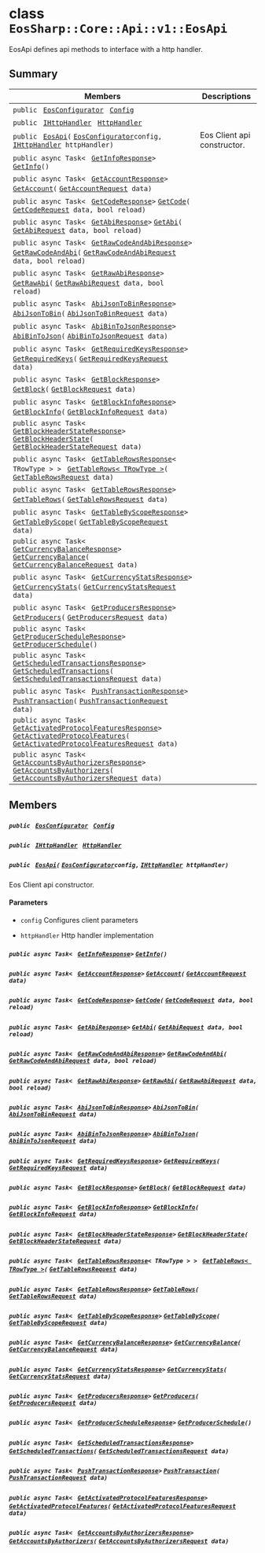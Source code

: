 # class `EosSharp::Core::Api::v1::EosApi` 

EosApi defines api methods to interface with a http handler.

## Summary

 Members                                | Descriptions                                
----------------------------------------|---------------------------------------------
`public ` [`EosConfigurator`](EosSharp--Core--EosConfigurator.md)` ` [`Config`](#class_eos_sharp_1_1_core_1_1_api_1_1v1_1_1_eos_api_1a73d93752ba0913bd0ba08fa38f22e139) | 
`public ` [`IHttpHandler`](EosSharp--Core--Interfaces.md)` ` [`HttpHandler`](#class_eos_sharp_1_1_core_1_1_api_1_1v1_1_1_eos_api_1a0537f3a2de8d9e5c8f63b26097166035) | 
`public ` [`EosApi`](#class_eos_sharp_1_1_core_1_1_api_1_1v1_1_1_eos_api_1a7f5d4f11154b164d0da01b00caa5f0de)`(` [`EosConfigurator`](EosSharp--Core--EosConfigurator.md)` config, ` [`IHttpHandler`](EosSharp--Core--Interfaces.md)` httpHandler)` | Eos Client api constructor.
`public async Task< ` [`GetInfoResponse`](EosSharp--Core--Api--v1--GetInfoResponse.md)` > ` [`GetInfo`](#class_eos_sharp_1_1_core_1_1_api_1_1v1_1_1_eos_api_1af0e21395e7b1c2f61935db977797d35b)`()` | 
`public async Task< ` [`GetAccountResponse`](EosSharp--Core--Api--v1--GetAccountResponse.md)` > ` [`GetAccount`](#class_eos_sharp_1_1_core_1_1_api_1_1v1_1_1_eos_api_1acd3fdcea1a7daabdc1ed6b45f9f97dbc)`(` [`GetAccountRequest`](EosSharp--Core--Api--v1--GetAccountRequest.md)` data)` | 
`public async Task< ` [`GetCodeResponse`](EosSharp--Core--Api--v1--GetCodeResponse.md)` > ` [`GetCode`](#class_eos_sharp_1_1_core_1_1_api_1_1v1_1_1_eos_api_1af74a8aac1fcce920e55fbcbf45710d7c)`(` [`GetCodeRequest`](EosSharp--Core--Api--v1--GetCodeRequest.md)` data, bool reload)` | 
`public async Task< ` [`GetAbiResponse`](EosSharp--Core--Api--v1--GetAbiResponse.md)` > ` [`GetAbi`](#class_eos_sharp_1_1_core_1_1_api_1_1v1_1_1_eos_api_1a3f33976b9bfae847e4beaca65aa9e0af)`(` [`GetAbiRequest`](EosSharp--Core--Api--v1--GetAbiRequest.md)` data, bool reload)` | 
`public async Task< ` [`GetRawCodeAndAbiResponse`](EosSharp--Core--Api--v1--GetRawCodeAndAbiResponse.md)` > ` [`GetRawCodeAndAbi`](#class_eos_sharp_1_1_core_1_1_api_1_1v1_1_1_eos_api_1a5807323e21428631a3cbb6aa339b9804)`(` [`GetRawCodeAndAbiRequest`](EosSharp--Core--Api--v1--GetRawCodeAndAbiRequest.md)` data, bool reload)` | 
`public async Task< ` [`GetRawAbiResponse`](EosSharp--Core--Api--v1--GetRawAbiResponse.md)` > ` [`GetRawAbi`](#class_eos_sharp_1_1_core_1_1_api_1_1v1_1_1_eos_api_1ad4fb20685de828ba81139a45aaa53d33)`(` [`GetRawAbiRequest`](EosSharp--Core--Api--v1--GetRawAbiRequest.md)` data, bool reload)` | 
`public async Task< ` [`AbiJsonToBinResponse`](EosSharp--Core--Api--v1--AbiJsonToBinResponse.md)` > ` [`AbiJsonToBin`](#class_eos_sharp_1_1_core_1_1_api_1_1v1_1_1_eos_api_1ab92d3b1a8603ba482f1f8ea60f7b4688)`(` [`AbiJsonToBinRequest`](EosSharp--Core--Api--v1--AbiJsonToBinRequest.md)` data)` | 
`public async Task< ` [`AbiBinToJsonResponse`](EosSharp--Core--Api--v1--AbiBinToJsonResponse.md)` > ` [`AbiBinToJson`](#class_eos_sharp_1_1_core_1_1_api_1_1v1_1_1_eos_api_1ad4308519bfb2c301cc82e1b212089568)`(` [`AbiBinToJsonRequest`](EosSharp--Core--Api--v1--AbiBinToJsonRequest.md)` data)` | 
`public async Task< ` [`GetRequiredKeysResponse`](EosSharp--Core--Api--v1--GetRequiredKeysResponse.md)` > ` [`GetRequiredKeys`](#class_eos_sharp_1_1_core_1_1_api_1_1v1_1_1_eos_api_1a11dc3338074c0bd2ca5b88fef4565c93)`(` [`GetRequiredKeysRequest`](EosSharp--Core--Api--v1--GetRequiredKeysRequest.md)` data)` | 
`public async Task< ` [`GetBlockResponse`](EosSharp--Core--Api--v1--GetBlockResponse.md)` > ` [`GetBlock`](#class_eos_sharp_1_1_core_1_1_api_1_1v1_1_1_eos_api_1a7eff7bcaac3ac227b0314307aec3778d)`(` [`GetBlockRequest`](EosSharp--Core--Api--v1--GetBlockRequest.md)` data)` | 
`public async Task< ` [`GetBlockInfoResponse`](EosSharp--Core--Api--v1--GetBlockInfoResponse.md)` > ` [`GetBlockInfo`](#class_eos_sharp_1_1_core_1_1_api_1_1v1_1_1_eos_api_1addf198ad0a7ae88ed0f117899448b589)`(` [`GetBlockInfoRequest`](EosSharp--Core--Api--v1--GetBlockInfoRequest.md)` data)` | 
`public async Task< ` [`GetBlockHeaderStateResponse`](EosSharp--Core--Api--v1--GetBlockHeaderStateResponse.md)` > ` [`GetBlockHeaderState`](#class_eos_sharp_1_1_core_1_1_api_1_1v1_1_1_eos_api_1a109ec89808dfbb56819597f203763883)`(` [`GetBlockHeaderStateRequest`](EosSharp--Core--Api--v1--GetBlockHeaderStateRequest.md)` data)` | 
`public async Task< ` [`GetTableRowsResponse`](EosSharp--Core--Api--v1--GetTableRowsResponse.md)`< TRowType > > ` [`GetTableRows< TRowType >`](#class_eos_sharp_1_1_core_1_1_api_1_1v1_1_1_eos_api_1ac3731451ee399d489c2df016144d4a20)`(` [`GetTableRowsRequest`](EosSharp--Core--Api--v1--GetTableRowsRequest.md)` data)` | 
`public async Task< ` [`GetTableRowsResponse`](EosSharp--Core--Api--v1--GetTableRowsResponse.md)` > ` [`GetTableRows`](#class_eos_sharp_1_1_core_1_1_api_1_1v1_1_1_eos_api_1a158d36598f3a45b50c45a63b8bd9dc8f)`(` [`GetTableRowsRequest`](EosSharp--Core--Api--v1--GetTableRowsRequest.md)` data)` | 
`public async Task< ` [`GetTableByScopeResponse`](EosSharp--Core--Api--v1--GetTableByScopeResponse.md)` > ` [`GetTableByScope`](#class_eos_sharp_1_1_core_1_1_api_1_1v1_1_1_eos_api_1ab756a6a61e5aa4db17ea205ce3585544)`(` [`GetTableByScopeRequest`](EosSharp--Core--Api--v1--GetTableByScopeRequest.md)` data)` | 
`public async Task< ` [`GetCurrencyBalanceResponse`](EosSharp--Core--Api--v1--GetCurrencyBalanceResponse.md)` > ` [`GetCurrencyBalance`](#class_eos_sharp_1_1_core_1_1_api_1_1v1_1_1_eos_api_1ab7f2ca7c74ae3e8c8bfeeed85f06c615)`(` [`GetCurrencyBalanceRequest`](EosSharp--Core--Api--v1--GetCurrencyBalanceRequest.md)` data)` | 
`public async Task< ` [`GetCurrencyStatsResponse`](EosSharp--Core--Api--v1--GetCurrencyStatsResponse.md)` > ` [`GetCurrencyStats`](#class_eos_sharp_1_1_core_1_1_api_1_1v1_1_1_eos_api_1acb566d816620cc69afd9675b504419d8)`(` [`GetCurrencyStatsRequest`](EosSharp--Core--Api--v1--GetCurrencyStatsRequest.md)` data)` | 
`public async Task< ` [`GetProducersResponse`](EosSharp--Core--Api--v1--GetProducersResponse.md)` > ` [`GetProducers`](#class_eos_sharp_1_1_core_1_1_api_1_1v1_1_1_eos_api_1aea74888d90d7124d259c47341b0eb633)`(` [`GetProducersRequest`](EosSharp--Core--Api--v1--GetProducersRequest.md)` data)` | 
`public async Task< ` [`GetProducerScheduleResponse`](EosSharp--Core--Api--v1--GetProducerScheduleResponse.md)` > ` [`GetProducerSchedule`](#class_eos_sharp_1_1_core_1_1_api_1_1v1_1_1_eos_api_1a8c3b1a90414ddc0353b64ac7ee28bf71)`()` | 
`public async Task< ` [`GetScheduledTransactionsResponse`](EosSharp--Core--Api--v1--GetScheduledTransactionsResponse.md)` > ` [`GetScheduledTransactions`](#class_eos_sharp_1_1_core_1_1_api_1_1v1_1_1_eos_api_1aaac2e504289862995eec77850379d27a)`(` [`GetScheduledTransactionsRequest`](EosSharp--Core--Api--v1--GetScheduledTransactionsRequest.md)` data)` | 
`public async Task< ` [`PushTransactionResponse`](EosSharp--Core--Api--v1--PushTransactionResponse.md)` > ` [`PushTransaction`](#class_eos_sharp_1_1_core_1_1_api_1_1v1_1_1_eos_api_1a8856275b3ab41729f67dc981c1893b73)`(` [`PushTransactionRequest`](EosSharp--Core--Api--v1--PushTransactionRequest.md)` data)` | 
`public async Task< ` [`GetActivatedProtocolFeaturesResponse`](EosSharp--Core--Api--v1--GetActivatedProtocolFeaturesResponse.md)` > ` [`GetActivatedProtocolFeatures`](#class_eos_sharp_1_1_core_1_1_api_1_1v1_1_1_eos_api_1abc40225ad6d76fd6d296675cc70f726d)`(` [`GetActivatedProtocolFeaturesRequest`](EosSharp--Core--Api--v1--GetActivatedProtocolFeaturesRequest.md)` data)` | 
`public async Task< ` [`GetAccountsByAuthorizersResponse`](EosSharp--Core--Api--v1--GetAccountsByAuthorizersResponse.md)` > ` [`GetAccountsByAuthorizers`](#class_eos_sharp_1_1_core_1_1_api_1_1v1_1_1_eos_api_1a0e74084cbe432a3d0c2117b91a106809)`(` [`GetAccountsByAuthorizersRequest`](EosSharp--Core--Api--v1--GetAccountsByAuthorizersRequest.md)` data)` | 

## Members

##### `public ` [`EosConfigurator`](EosSharp--Core--EosConfigurator.md)` ` [`Config`](#class_eos_sharp_1_1_core_1_1_api_1_1v1_1_1_eos_api_1a73d93752ba0913bd0ba08fa38f22e139) 

##### `public ` [`IHttpHandler`](EosSharp--Core--Interfaces.md)` ` [`HttpHandler`](#class_eos_sharp_1_1_core_1_1_api_1_1v1_1_1_eos_api_1a0537f3a2de8d9e5c8f63b26097166035) 

##### `public ` [`EosApi`](#class_eos_sharp_1_1_core_1_1_api_1_1v1_1_1_eos_api_1a7f5d4f11154b164d0da01b00caa5f0de)`(` [`EosConfigurator`](EosSharp--Core--EosConfigurator.md)` config, ` [`IHttpHandler`](EosSharp--Core--Interfaces.md)` httpHandler)` 

Eos Client api constructor.

#### Parameters
* `config` Configures client parameters

* `httpHandler` Http handler implementation

##### `public async Task< ` [`GetInfoResponse`](EosSharp--Core--Api--v1--GetInfoResponse.md)` > ` [`GetInfo`](#class_eos_sharp_1_1_core_1_1_api_1_1v1_1_1_eos_api_1af0e21395e7b1c2f61935db977797d35b)`()` 

##### `public async Task< ` [`GetAccountResponse`](EosSharp--Core--Api--v1--GetAccountResponse.md)` > ` [`GetAccount`](#class_eos_sharp_1_1_core_1_1_api_1_1v1_1_1_eos_api_1acd3fdcea1a7daabdc1ed6b45f9f97dbc)`(` [`GetAccountRequest`](EosSharp--Core--Api--v1--GetAccountRequest.md)` data)` 

##### `public async Task< ` [`GetCodeResponse`](EosSharp--Core--Api--v1--GetCodeResponse.md)` > ` [`GetCode`](#class_eos_sharp_1_1_core_1_1_api_1_1v1_1_1_eos_api_1af74a8aac1fcce920e55fbcbf45710d7c)`(` [`GetCodeRequest`](EosSharp--Core--Api--v1--GetCodeRequest.md)` data, bool reload)` 

##### `public async Task< ` [`GetAbiResponse`](EosSharp--Core--Api--v1--GetAbiResponse.md)` > ` [`GetAbi`](#class_eos_sharp_1_1_core_1_1_api_1_1v1_1_1_eos_api_1a3f33976b9bfae847e4beaca65aa9e0af)`(` [`GetAbiRequest`](EosSharp--Core--Api--v1--GetAbiRequest.md)` data, bool reload)` 

##### `public async Task< ` [`GetRawCodeAndAbiResponse`](EosSharp--Core--Api--v1--GetRawCodeAndAbiResponse.md)` > ` [`GetRawCodeAndAbi`](#class_eos_sharp_1_1_core_1_1_api_1_1v1_1_1_eos_api_1a5807323e21428631a3cbb6aa339b9804)`(` [`GetRawCodeAndAbiRequest`](EosSharp--Core--Api--v1--GetRawCodeAndAbiRequest.md)` data, bool reload)` 

##### `public async Task< ` [`GetRawAbiResponse`](EosSharp--Core--Api--v1--GetRawAbiResponse.md)` > ` [`GetRawAbi`](#class_eos_sharp_1_1_core_1_1_api_1_1v1_1_1_eos_api_1ad4fb20685de828ba81139a45aaa53d33)`(` [`GetRawAbiRequest`](EosSharp--Core--Api--v1--GetRawAbiRequest.md)` data, bool reload)` 

##### `public async Task< ` [`AbiJsonToBinResponse`](EosSharp--Core--Api--v1--AbiJsonToBinResponse.md)` > ` [`AbiJsonToBin`](#class_eos_sharp_1_1_core_1_1_api_1_1v1_1_1_eos_api_1ab92d3b1a8603ba482f1f8ea60f7b4688)`(` [`AbiJsonToBinRequest`](EosSharp--Core--Api--v1--AbiJsonToBinRequest.md)` data)` 

##### `public async Task< ` [`AbiBinToJsonResponse`](EosSharp--Core--Api--v1--AbiBinToJsonResponse.md)` > ` [`AbiBinToJson`](#class_eos_sharp_1_1_core_1_1_api_1_1v1_1_1_eos_api_1ad4308519bfb2c301cc82e1b212089568)`(` [`AbiBinToJsonRequest`](EosSharp--Core--Api--v1--AbiBinToJsonRequest.md)` data)` 

##### `public async Task< ` [`GetRequiredKeysResponse`](EosSharp--Core--Api--v1--GetRequiredKeysResponse.md)` > ` [`GetRequiredKeys`](#class_eos_sharp_1_1_core_1_1_api_1_1v1_1_1_eos_api_1a11dc3338074c0bd2ca5b88fef4565c93)`(` [`GetRequiredKeysRequest`](EosSharp--Core--Api--v1--GetRequiredKeysRequest.md)` data)` 

##### `public async Task< ` [`GetBlockResponse`](EosSharp--Core--Api--v1--GetBlockResponse.md)` > ` [`GetBlock`](#class_eos_sharp_1_1_core_1_1_api_1_1v1_1_1_eos_api_1a7eff7bcaac3ac227b0314307aec3778d)`(` [`GetBlockRequest`](EosSharp--Core--Api--v1--GetBlockRequest.md)` data)` 

##### `public async Task< ` [`GetBlockInfoResponse`](EosSharp--Core--Api--v1--GetBlockInfoResponse.md)` > ` [`GetBlockInfo`](#class_eos_sharp_1_1_core_1_1_api_1_1v1_1_1_eos_api_1addf198ad0a7ae88ed0f117899448b589)`(` [`GetBlockInfoRequest`](EosSharp--Core--Api--v1--GetBlockInfoRequest.md)` data)` 

##### `public async Task< ` [`GetBlockHeaderStateResponse`](EosSharp--Core--Api--v1--GetBlockHeaderStateResponse.md)` > ` [`GetBlockHeaderState`](#class_eos_sharp_1_1_core_1_1_api_1_1v1_1_1_eos_api_1a109ec89808dfbb56819597f203763883)`(` [`GetBlockHeaderStateRequest`](EosSharp--Core--Api--v1--GetBlockHeaderStateRequest.md)` data)` 

##### `public async Task< ` [`GetTableRowsResponse`](EosSharp--Core--Api--v1--GetTableRowsResponse.md)`< TRowType > > ` [`GetTableRows< TRowType >`](#class_eos_sharp_1_1_core_1_1_api_1_1v1_1_1_eos_api_1ac3731451ee399d489c2df016144d4a20)`(` [`GetTableRowsRequest`](EosSharp--Core--Api--v1--GetTableRowsRequest.md)` data)` 

##### `public async Task< ` [`GetTableRowsResponse`](EosSharp--Core--Api--v1--GetTableRowsResponse.md)` > ` [`GetTableRows`](#class_eos_sharp_1_1_core_1_1_api_1_1v1_1_1_eos_api_1a158d36598f3a45b50c45a63b8bd9dc8f)`(` [`GetTableRowsRequest`](EosSharp--Core--Api--v1--GetTableRowsRequest.md)` data)` 

##### `public async Task< ` [`GetTableByScopeResponse`](EosSharp--Core--Api--v1--GetTableByScopeResponse.md)` > ` [`GetTableByScope`](#class_eos_sharp_1_1_core_1_1_api_1_1v1_1_1_eos_api_1ab756a6a61e5aa4db17ea205ce3585544)`(` [`GetTableByScopeRequest`](EosSharp--Core--Api--v1--GetTableByScopeRequest.md)` data)` 

##### `public async Task< ` [`GetCurrencyBalanceResponse`](EosSharp--Core--Api--v1--GetCurrencyBalanceResponse.md)` > ` [`GetCurrencyBalance`](#class_eos_sharp_1_1_core_1_1_api_1_1v1_1_1_eos_api_1ab7f2ca7c74ae3e8c8bfeeed85f06c615)`(` [`GetCurrencyBalanceRequest`](EosSharp--Core--Api--v1--GetCurrencyBalanceRequest.md)` data)` 

##### `public async Task< ` [`GetCurrencyStatsResponse`](EosSharp--Core--Api--v1--GetCurrencyStatsResponse.md)` > ` [`GetCurrencyStats`](#class_eos_sharp_1_1_core_1_1_api_1_1v1_1_1_eos_api_1acb566d816620cc69afd9675b504419d8)`(` [`GetCurrencyStatsRequest`](EosSharp--Core--Api--v1--GetCurrencyStatsRequest.md)` data)` 

##### `public async Task< ` [`GetProducersResponse`](EosSharp--Core--Api--v1--GetProducersResponse.md)` > ` [`GetProducers`](#class_eos_sharp_1_1_core_1_1_api_1_1v1_1_1_eos_api_1aea74888d90d7124d259c47341b0eb633)`(` [`GetProducersRequest`](EosSharp--Core--Api--v1--GetProducersRequest.md)` data)` 

##### `public async Task< ` [`GetProducerScheduleResponse`](EosSharp--Core--Api--v1--GetProducerScheduleResponse.md)` > ` [`GetProducerSchedule`](#class_eos_sharp_1_1_core_1_1_api_1_1v1_1_1_eos_api_1a8c3b1a90414ddc0353b64ac7ee28bf71)`()` 

##### `public async Task< ` [`GetScheduledTransactionsResponse`](EosSharp--Core--Api--v1--GetScheduledTransactionsResponse.md)` > ` [`GetScheduledTransactions`](#class_eos_sharp_1_1_core_1_1_api_1_1v1_1_1_eos_api_1aaac2e504289862995eec77850379d27a)`(` [`GetScheduledTransactionsRequest`](EosSharp--Core--Api--v1--GetScheduledTransactionsRequest.md)` data)` 

##### `public async Task< ` [`PushTransactionResponse`](EosSharp--Core--Api--v1--PushTransactionResponse.md)` > ` [`PushTransaction`](#class_eos_sharp_1_1_core_1_1_api_1_1v1_1_1_eos_api_1a8856275b3ab41729f67dc981c1893b73)`(` [`PushTransactionRequest`](EosSharp--Core--Api--v1--PushTransactionRequest.md)` data)` 

##### `public async Task< ` [`GetActivatedProtocolFeaturesResponse`](EosSharp--Core--Api--v1--GetActivatedProtocolFeaturesResponse.md)` > ` [`GetActivatedProtocolFeatures`](#class_eos_sharp_1_1_core_1_1_api_1_1v1_1_1_eos_api_1abc40225ad6d76fd6d296675cc70f726d)`(` [`GetActivatedProtocolFeaturesRequest`](EosSharp--Core--Api--v1--GetActivatedProtocolFeaturesRequest.md)` data)` 

##### `public async Task< ` [`GetAccountsByAuthorizersResponse`](EosSharp--Core--Api--v1--GetAccountsByAuthorizersResponse.md)` > ` [`GetAccountsByAuthorizers`](#class_eos_sharp_1_1_core_1_1_api_1_1v1_1_1_eos_api_1a0e74084cbe432a3d0c2117b91a106809)`(` [`GetAccountsByAuthorizersRequest`](EosSharp--Core--Api--v1--GetAccountsByAuthorizersRequest.md)` data)` 

